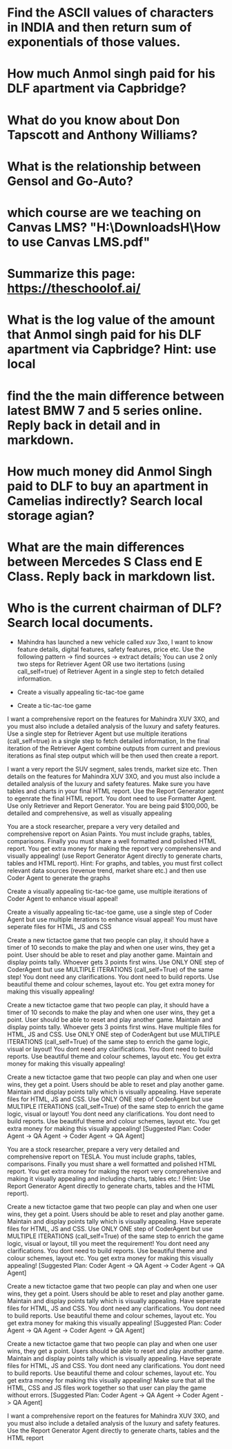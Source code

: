 # Find the ASCII values of characters in INDIA and then return sum of exponentials of those values.
# How much Anmol singh paid for his DLF apartment via Capbridge? 
# What do you know about Don Tapscott and Anthony Williams?
# What is the relationship between Gensol and Go-Auto?
# which course are we teaching on Canvas LMS? "H:\DownloadsH\How to use Canvas LMS.pdf"
# Summarize this page: https://theschoolof.ai/
# What is the log value of the amount that Anmol singh paid for his DLF apartment via Capbridge? Hint: use local 
# find the the main difference between latest BMW 7 and 5 series online. Reply back in detail and in markdown.
# How much money did Anmol Singh paid to DLF to buy an apartment in Camelias indirectly? Search local storage agian?
# What are the main differences between Mercedes S Class end E Class. Reply back in markdown list. 
# Who is the current chairman of DLF? Search local documents. 



- Mahindra has launched a new vehicle called xuv 3xo, I want to know feature details, digital features, safety features, price etc. Use the following pattern -> find sources → extract details; You can use 2 only two steps for Retriever Agent OR use two itertations (using call_self=true) of Retriever Agent in a single step to fetch detailed information.

- Create a visually appealing tic-tac-toe game 
- Create a tic-tac-toe game 

I want a comprehensive report on the features for Mahindra XUV 3XO, and you must also include a detailed analysis of the luxury and safety features. Use a single step for Retriever Agent but use multiple iterations (call_self=true) in a single step to fetch detailed information, In the final iteration of the Retriever Agent combine outputs from current and previous iterations as final step output which will be then used  then create a report.

I want a very  report the SUV segment, sales trends, market size etc. Then details on the features for Mahindra XUV 3XO, and you must also include a detailed analysis of the luxury and safety features. Make sure you have tables and charts in your final HTML report. Use the Report Generator agent to egenrate the final HTML report. You dont need to use Formatter Agent. Use only Retriever and Report Generator. You are being paid $100,000, be detailed and comprehensive, as well as visually appealing

You are a stock researcher, prepare a very very detailed and comprehensive report on Asian Paints. You must include graphs, tables, comparisons. Finally you must share a well formatted and polished HTML report. You get extra money for making the report very comprehensive and visually appealing! (use Report Generator Agent directly to generate charts, tables and HTML report). Hint: For graphs, and tables, you must first collect relevant data sources (revenue trend, market share etc.) and then use Coder Agent to generate the graphs


Create a visually appealing tic-tac-toe game, use multiple iterations of Coder Agent to enhance visual appeal!

Create a visually appealing tic-tac-toe game, use a single step of Coder Agent but use multiple iterations to enhance visual appeal! You must have seperate files for HTML, JS and CSS

Create a new tictactoe game that two people can play, it should have a timer of 10 seconds to make the play and when one user wins, they get a point. User should be able to reset and play another game. Maintain and display points tally. Whoever gets 3 points first wins. Use ONLY ONE step of CoderAgent but use MULTIPLE ITERATIONS (call_self=True) of the same step! You dont need any clarifications. You dont need to build reports. Use beautiful theme and colour schemes, layout etc. You get extra money for making this visually appealing!

Create a new tictactoe game that two people can play, it should have a timer of 10 seconds to make the play and when one user wins, they get a point. User should be able to reset and play another game. Maintain and display points tally. Whoever gets 3 points first wins. Have multiple files for HTML, JS and CSS. Use ONLY ONE step of CoderAgent but use MULTIPLE ITERATIONS (call_self=True) of the same step to enrich the game logic, visual or layout! You dont need any clarifications. You dont need to build reports. Use beautiful theme and colour schemes, layout etc. You get extra money for making this visually appealing!


Create a new tictactoe game that two people can play and when one user wins, they get a point. Users should be able to reset and play another game. Maintain and display points tally which is visually appealing. Have seperate files for HTML, JS and CSS. Use ONLY ONE step of CoderAgent but use MULTIPLE ITERATIONS (call_self=True) of the same step to enrich the game logic, visual or layout! You dont need any clarifications. You dont need to build reports. Use beautiful theme and colour schemes, layout etc. You get extra money for making this visually appealing! [Suggested Plan: Coder Agent -> QA Agent -> Coder Agent -> QA Agent]


You are a stock researcher, prepare a very very detailed and comprehensive report on TESLA. You must include graphs, tables, comparisons. Finally you must share a well formatted and polished HTML report. You get extra money for making the report very comprehensive and making it visually appealing and including charts, tables etc.! (Hint: Use Report Generator Agent directly to generate charts, tables and the HTML report).

Create a new tictactoe game that two people can play and when one user wins, they get a point. Users should be able to reset and play another game. Maintain and display points tally which is visually appealing. Have seperate files for HTML, JS and CSS. Use ONLY ONE step of CoderAgent but use MULTIPLE ITERATIONS (call_self=True) of the same step to enrich the game logic, visual or layout, till you meet the requirement! You dont need any clarifications. You dont need to build reports. Use beautiful theme and colour schemes, layout etc. You get extra money for making this visually appealing! [Suggested Plan: Coder Agent -> QA Agent -> Coder Agent -> QA Agent]

Create a new tictactoe game that two people can play and when one user wins, they get a point. Users should be able to reset and play another game. Maintain and display points tally which is visually appealing. Have seperate files for HTML, JS and CSS. You dont need any clarifications. You dont need to build reports. Use beautiful theme and colour schemes, layout etc. You get extra money for making this visually appealing! [Suggested Plan: Coder Agent -> QA Agent -> Coder Agent -> QA Agent]

Create a new tictactoe game that two people can play and when one user wins, they get a point. Users should be able to reset and play another game. Maintain and display points tally which is visually appealing. Have seperate files for HTML, JS and CSS. You dont need any clarifications. You dont need to build reports. Use beautiful theme and colour schemes, layout etc. You get extra money for making this visually appealing! Make sure that all the HTML, CSS and JS files work together so that user can play the game without errors. [Suggested Plan: Coder Agent -> QA Agent -> Coder Agent -> QA Agent]


I want a comprehensive report on the features for Mahindra XUV 3XO, and you must also include a detailed analysis of the luxury and safety features. Use the Report Generator Agent directly to generate charts, tables and the HTML report






